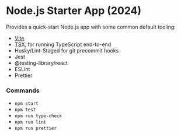 # Node.js Starter App (2024)

Provides a quick-start Node.js app with some common default tooling:

- [Vite](https://vitejs.dev/)
- [TSX](https://tsx.is/), for running TypeScript end-to-end
- Husky/Lint-Staged for git precommit hooks
- Jest
- @testing-library/react
- ESLint
- Prettier

### Commands

- `npm start`
- `npm test`
- `npm run type-check`
- `npm run lint`
- `npm run prettier`
